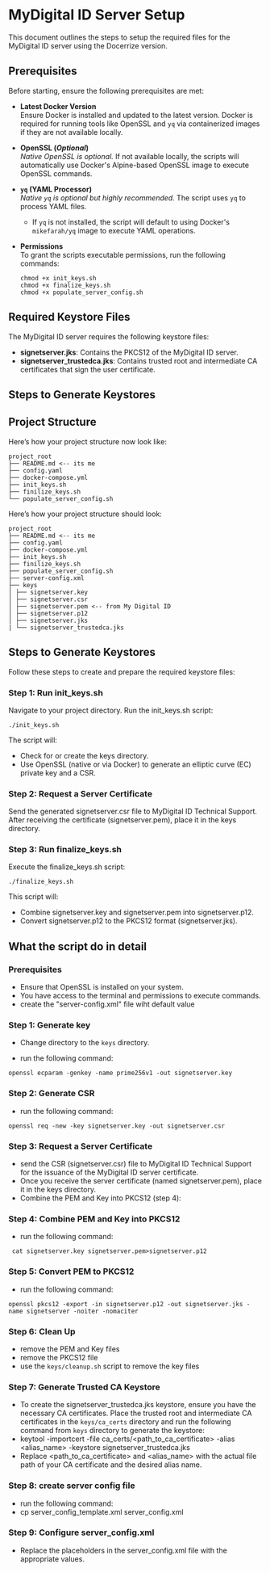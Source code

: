 # MyDigital ID Server Setup

This document outlines the steps to setup the required files for the MyDigital ID server using the Docerrize version.

## Prerequisites

Before starting, ensure the following prerequisites are met:

- **Latest Docker Version**  
  Ensure Docker is installed and updated to the latest version. Docker is required for running tools like OpenSSL and `yq` via containerized images if they are not available locally.

- **OpenSSL (*Optional*)**  
  *Native OpenSSL is optional.* If not available locally, the scripts will automatically use Docker's Alpine-based OpenSSL image to execute OpenSSL commands.

- **`yq` (YAML Processor)**  
  *Native `yq` is optional but highly recommended.* The script uses `yq` to process YAML files.  
  - If `yq` is not installed, the script will default to using Docker's `mikefarah/yq` image to execute YAML operations.

- **Permissions**  
  To grant the scripts executable permissions, run the following commands:
  ```shell
  chmod +x init_keys.sh
  chmod +x finalize_keys.sh
  chmod +x populate_server_config.sh
  ```




## Required Keystore Files

The MyDigital ID server requires the following keystore files:

- **signetserver.jks**: Contains the PKCS12 of the MyDigital ID server.
- **signetserver_trustedca.jks**: Contains trusted root and intermediate CA certificates that sign the user certificate.

## Steps to Generate Keystores


## Project Structure

Here’s how your project structure now look like:

```shell
project_root
├── README.md <-- its me
├── config.yaml
├── docker-compose.yml
├── init_keys.sh
├── finilize_keys.sh
└── populate_server_config.sh
```

Here’s how your project structure should look:

```shell
project_root
├── README.md <-- its me
├── config.yaml
├── docker-compose.yml
├── init_keys.sh
├── finilize_keys.sh
├── populate_server_config.sh
├── server-config.xml
├── keys
│ ├── signetserver.key 
│ ├── signetserver.csr 
│ ├── signetserver.pem <-- from My Digital ID
│ ├── signetserver.p12 
│ ├── signetserver.jks
| └── signetserver_trustedca.jks
```

## Steps to Generate Keystores

Follow these steps to create and prepare the required keystore files:
### Step 1: Run init_keys.sh

Navigate to your project directory.
Run the init_keys.sh script:

```shell
./init_keys.sh
```

The script will:
- Check for or create the keys directory.
- Use OpenSSL (native or via Docker) to generate an elliptic curve (EC) private key and a CSR.

### Step 2: Request a Server Certificate

Send the generated signetserver.csr file to MyDigital ID Technical Support.
After receiving the certificate (signetserver.pem), place it in the keys directory.

### Step 3: Run finalize_keys.sh

Execute the finalize_keys.sh script:

```shell
./finalize_keys.sh
```

This script will:

- Combine signetserver.key and signetserver.pem into signetserver.p12.
- Convert signetserver.p12 to the PKCS12 format (signetserver.jks).


## What the script do in detail

### Prerequisites

- Ensure that OpenSSL is installed on your system.
- You have access to the terminal and permissions to execute commands.
- create the "server-config.xml" file wiht default value

### Step 1: Generate key
- Change directory to the `keys` directory.

- run the following command:
```shell
openssl ecparam -genkey -name prime256v1 -out signetserver.key
```

### Step 2: Generate CSR
- run the following command:
```shell
openssl req -new -key signetserver.key -out signetserver.csr
```

### Step 3: Request a Server Certificate
- send the CSR (signetserver.csr) file to MyDigital ID Technical Support for the issuance of the MyDigital ID server certificate.
- Once you receive the server certificate (named signetserver.pem), place it in the keys directory.
- Combine the PEM and Key into PKCS12 (step 4):

### Step 4: Combine PEM and Key into PKCS12
- run the following command:
```shell
 cat signetserver.key signetserver.pem>signetserver.p12
 ```

### Step 5: Convert PEM to PKCS12
- run the following command:
```shell
openssl pkcs12 -export -in signetserver.p12 -out signetserver.jks -name signetserver -noiter -nomaciter
```

### Step 6: Clean Up
- remove the PEM and Key files
- remove the PKCS12 file
- use the `keys/cleanup.sh` script to remove the key files

### Step 7: Generate Trusted CA Keystore
- To create the signetserver_trustedca.jks keystore, ensure you have the necessary CA certificates.
 Place the trusted root and intermediate CA certificates in the `keys/ca_certs` directory and
 run the following command from `keys` directory to generate the keystore:
- keytool -importcert -file ca_certs/<path_to_ca_certificate> -alias <alias_name> -keystore signetserver_trustedca.jks
- Replace <path_to_ca_certificate> and <alias_name> with the actual file path of your CA certificate and the desired alias name.

### Step 8: create server config file
- run the following command:
- cp server_config_template.xml server_config.xml

### Step 9: Configure server_config.xml
- Replace the placeholders in the server_config.xml file with the appropriate values.
